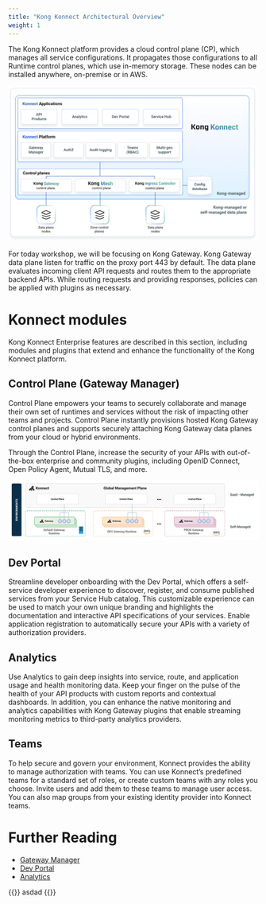 ```yaml
---
title: "Kong Konnect Architectural Overview"
weight: 1
---
```


The Kong Konnect platform provides a cloud control plane (CP), which manages all service configurations. It propagates those configurations to all Runtime control planes, which use in-memory storage. These nodes can be installed anywhere, on-premise or in AWS.

![Konnect Architecture](/static/images/konnect-introduction.png)

For today workshop, we will be focusing on Kong Gateway.
Kong Gateway data plane listen for traffic on the proxy port 443 by default. The data plane evaluates incoming client API requests and routes them to the appropriate backend APIs. While routing requests and providing responses, policies can be applied with plugins as necessary.

# Konnect modules

Kong Konnect Enterprise features are described in this section, including modules and plugins that extend and enhance the functionality of the Kong Konnect platform.

## Control Plane (Gateway Manager)
Control Plane empowers your teams to securely collaborate and manage their own set of runtimes and services without the risk of impacting other teams and projects. Control Plane instantly provisions hosted Kong Gateway control planes and supports securely attaching Kong Gateway data planes from your cloud or hybrid environments.

Through the Control Plane, increase the security of your APIs with out-of-the-box enterprise and community plugins, including OpenID Connect, Open Policy Agent, Mutual TLS, and more.


![gateway_manager](/static/images/gateway_cp.png)
## Dev Portal
Streamline developer onboarding with the Dev Portal, which offers a self-service developer experience to discover, register, and consume published services from your Service Hub catalog. This customizable experience can be used to match your own unique branding and highlights the documentation and interactive API specifications of your services. Enable application registration to automatically secure your APIs with a variety of authorization providers.

## Analytics
Use Analytics to gain deep insights into service, route, and application usage and health monitoring data. Keep your finger on the pulse of the health of your API products with custom reports and contextual dashboards. In addition, you can enhance the native monitoring and analytics capabilities with Kong Gateway plugins that enable streaming monitoring metrics to third-party analytics providers.

## Teams
To help secure and govern your environment, Konnect provides the ability to manage authorization with teams. You can use Konnect’s predefined teams for a standard set of roles, or create custom teams with any roles you choose. Invite users and add them to these teams to manage user access. You can also map groups from your existing identity provider into Konnect teams.

# Further Reading

* [Gateway Manager](https://docs.konghq.com/konnect/gateway-manager/)
* [Dev Portal](https://docs.konghq.com/konnect/dev-portal/)
* [Analytics](https://docs.konghq.com/konnect/analytics/)



{{<highlight>}}
asdad
{{</highlight>}}